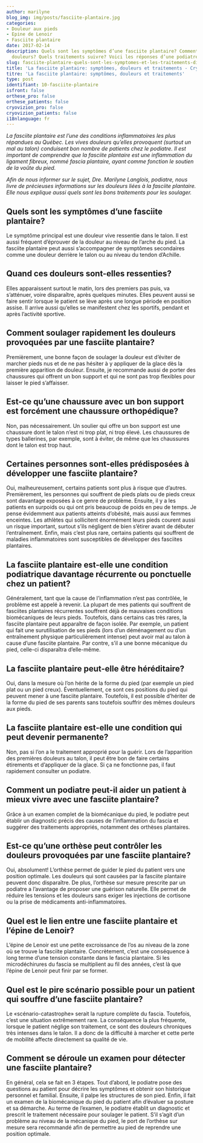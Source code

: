 ```yaml
---
author: marilyne
blog_img: img/posts/fasciite-plantaire.jpg
categories:
- Douleur aux pieds
- Epine de Lenoir
- Fasciite plantaire
date: 2017-02-14
description: Quels sont les symptômes d’une fasciite plantaire? Comment soulager les
  douleurs? Quels traitements suivre? Voici les réponses d’une podiatre!
slug: fasciite-plantaire-quels-sont-les-symptomes-et-les-traitements-disponibles/
title: 'La fasciite plantaire: symptômes, douleurs et traitements - Cryos Technologies'
titre: 'La fasciite plantaire: symptômes, douleurs et traitements'
type: post
identifiant: 10-fasciite-plantaire
isfront: false
orthese_pro: false
orthese_patients: false
cryovizion_pro: false
cryovizion_patients: false
i18nlanguage: fr
---
```


*La fasciite plantaire est l’une des conditions inflammatoires les plus répandues au Québec. Les vives douleurs qu’elles provoquent (surtout un mal au talon) conduisent bon nombre de patients chez le podiatre. Il est important de comprendre que la fasciite plantaire est une inflammation du ligament fibreux, nommé fascia plantaire, ayant comme fonction le soutien de la voûte du pied.*

*Afin de nous informer sur le sujet, Dre. Marilyne Langlois, podiatre, nous livre de précieuses informations sur les douleurs liées à la fasciite plantaire. Elle nous explique aussi quels sont les bons traitements pour les soulager.*

## Quels sont les symptômes d’une fasciite plantaire?

Le symptôme principal est une douleur vive ressentie dans le talon. Il est aussi fréquent d’éprouver de la douleur au niveau de l’arche du pied. La fasciite plantaire peut aussi s’accompagner de symptômes secondaires comme une douleur derrière le talon ou au niveau du tendon d’Achille.

## Quand ces douleurs sont-elles ressenties?

Elles apparaissent surtout le matin, lors des premiers pas puis, va s’atténuer, voire disparaître, après quelques minutes. Elles peuvent aussi se faire sentir lorsque le patient se lève après une longue période en position assise. Il arrive aussi qu’elles se manifestent chez les sportifs, pendant et après l’activité sportive.

## Comment soulager rapidement les douleurs provoquées par une fasciite plantaire?

Premièrement, une bonne façon de soulager la douleur est d’éviter de marcher pieds nus et de ne pas hésiter à y appliquer de la glace dès la première apparition de douleur. Ensuite, je recommande aussi de porter des chaussures qui offrent un bon support et qui ne sont pas trop flexibles pour laisser le pied s’affaisser.

## Est-ce qu’une chaussure avec un bon support est forcément une chaussure orthopédique?

Non, pas nécessairement. Un soulier qui offre un bon support est une chaussure dont le talon n’est ni trop plat, ni trop élevé. Les chaussures de types ballerines, par exemple, sont à éviter, de même que les chaussures dont le talon est trop haut.

## Certaines personnes sont-elles prédisposées à développer une fasciite plantaire?

Oui, malheureusement, certains patients sont plus à risque que d’autres. Premièrement, les personnes qui souffrent de pieds plats ou de pieds creux sont davantage exposées à ce genre de problème. Ensuite, il y a les patients en surpoids ou qui ont pris beaucoup de poids en peu de temps. Je pense évidemment aux patients atteints d’obésité, mais aussi aux femmes enceintes. Les athlètes qui sollicitent énormément leurs pieds courent aussi un risque important, surtout s’ils négligent de bien s’étirer avant de débuter l’entraînement. Enfin, mais c’est plus rare, certains patients qui souffrent de maladies inflammatoires sont susceptibles de développer des fasciites plantaires.

## La fasciite plantaire est-elle une condition podiatrique davantage récurrente ou ponctuelle chez un patient?

Généralement, tant que la cause de l’inflammation n’est pas contrôlée, le problème est appelé à revenir. La plupart de mes patients qui souffrent de fasciites plantaires récurrentes souffrent déjà de mauvaises conditions biomécaniques de leurs pieds. Toutefois, dans certains cas très rares, la fasciite plantaire peut apparaître de façon isolée. Par exemple, un patient qui fait une surutilisation de ses pieds (lors d’un déménagement ou d’un entraînement physique particulièrement intense) peut avoir mal au talon à cause d’une fasciite plantaire. Par contre, s’il a une bonne mécanique du pied, celle-ci disparaîtra d’elle-même.

## La fasciite plantaire peut-elle être héréditaire?

Oui, dans la mesure où l’on hérite de la forme du pied (par exemple un pied plat ou un pied creux). Éventuellement, ce sont ces positions du pied qui peuvent mener à une fasciite plantaire. Toutefois, il est possible d’hériter de la forme du pied de ses parents sans toutefois souffrir des mêmes douleurs aux pieds.

## La fasciite plantaire est-elle une condition qui peut devenir permanente?

Non, pas si l’on a le traitement approprié pour la guérir. Lors de l’apparition des premières douleurs au talon, il peut être bon de faire certains étirements et d’appliquer de la glace. Si ça ne fonctionne pas, il faut rapidement consulter un podiatre.

## Comment un podiatre peut-il aider un patient à mieux vivre avec une fasciite plantaire?

Grâce à un examen complet de la biomécanique du pied, le podiatre peut établir un diagnostic précis des causes de l’inflammation du fascia et suggérer des traitements appropriés, notamment des orthèses plantaires.

## Est-ce qu’une orthèse peut contrôler les douleurs provoquées par une fasciite plantaire?

Oui, absolument! L’orthèse permet de guider le pied du patient vers une position optimale. Les douleurs qui sont causées par la fasciite plantaire peuvent donc disparaître. De plus, l’orthèse sur mesure prescrite par un podiatre a l’avantage de proposer une guérison naturelle. Elle permet de réduire les tensions et les douleurs sans exiger les injections de cortisone ou la prise de médicaments anti-inflammatoires.

## Quel est le lien entre une fasciite plantaire et l’épine de Lenoir?

L’épine de Lenoir est une petite excroissance de l’os au niveau de la zone où se trouve la fasciite plantaire. Concrètement, c’est une conséquence à long terme d’une tension constante dans le fascia plantaire. Si les microdéchirures du fascia se multiplient au fil des années, c’est là que l’épine de Lenoir peut finir par se former.

## Quel est le pire scénario possible pour un patient qui souffre d’une fasciite plantaire?

Le «scénario-catastrophe» serait la rupture complète du fascia. Toutefois, c’est une situation extrêmement rare. La conséquence la plus fréquente, lorsque le patient néglige son traitement, ce sont des douleurs chroniques très intenses dans le talon. Il a donc de la difficulté à marcher et cette perte de mobilité affecte directement sa qualité de vie.

## Comment se déroule un examen pour détecter une fasciite plantaire?

En général, cela se fait en 3 étapes. Tout d’abord, le podiatre pose des questions au patient pour décrire les symptômes et obtenir son historique personnel et familial. Ensuite, il palpe les structures de son pied. Enfin, il fait un examen de la biomécanique du pied du patient afin d’évaluer sa posture et sa démarche. Au terme de l’examen, le podiatre établit un diagnostic et prescrit le traitement nécessaire pour soulager le patient. S’il s’agit d’un problème au niveau de la mécanique du pied, le port de l’orthèse sur mesure sera recommandé afin de permettre au pied de reprendre une position optimale.